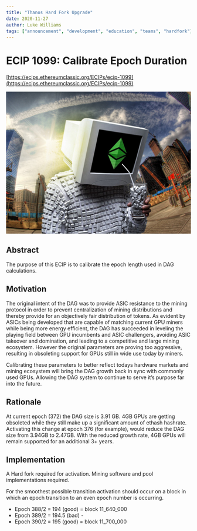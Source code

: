 ```yaml
---
title: "Thanos Hard Fork Upgrade"
date: 2020-11-27
author: Luke Williams
tags: ["announcement", "development", "education", "teams", "hardfork"]
---
```


# ECIP 1099: Calibrate Epoch Duration

[https://ecips.ethereumclassic.org/ECIPs/ecip-1099](https://ecips.ethereumclassic.org/ECIPs/ecip-1099)

![Thanos Hard Fork Upgrade](./etc-monitor.png)

## Abstract

The purpose of this ECIP is to calibrate the epoch length used in DAG calculations.

## Motivation

The original intent of the DAG was to provide ASIC resistance to the mining protocol in order to prevent centralization of mining distributions and thereby provide for an objectively fair distribution of tokens. As evident by ASICs being developed that are capable of matching current GPU miners while being more energy efficient, the DAG has succeeded in leveling the playing field between GPU incumbents and ASIC challengers, avoiding ASIC takeover and domination, and leading to a competitive and large mining ecosystem. However the original parameters are proving too aggressive, resulting in obsoleting support for GPUs still in wide use today by miners.

Calibrating these parameters to better reflect todays hardware markets and mining ecosystem will bring the DAG growth back in sync with commonly used GPUs. Allowing the DAG system to continue to serve it’s purpose far into the future.

## Rationale

At current epoch (372) the DAG size is 3.91 GB. 4GB GPUs are getting obsoleted while they still make up a significant amount of ethash hashrate. Activating this change at epoch 376 (for example), would reduce the DAG size from 3.94GB to 2.47GB. With the reduced growth rate, 4GB GPUs will remain supported for an additional 3+ years.

## Implementation

A Hard fork required for activation. Mining software and pool implementations required.

For the smoothest possible transition activation should occur on a block in which an epoch transition to an even epoch number is occurring.

* Epoch 388/2 = 194 (good) = block 11_640_000
* Epoch 389/2 = 194.5 (bad) -
* Epoch 390/2 = 195 (good) = block 11_700_000
